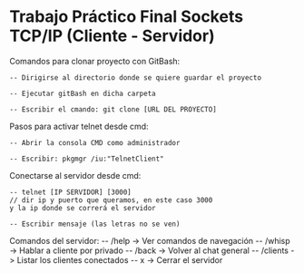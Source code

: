 # Trabajo Práctico Final Sockets TCP/IP (Cliente - Servidor) 
 
Comandos para clonar proyecto con GitBash:

	-- Dirigirse al directorio donde se quiere guardar el proyecto

	-- Ejecutar gitBash en dicha carpeta 

	-- Escribir el cmando: git clone [URL DEL PROYECTO]

 
Pasos para activar telnet desde cmd:

	-- Abrir la consola CMD como administrador

	-- Escribir: pkgmgr /iu:"TelnetClient"




Conectarse al servidor desde cmd:

	-- telnet [IP SERVIDOR] [3000] 
	// dir ip y puerto que queramos, en este caso 3000 
	y la ip donde se correrá el servidor

	-- Escribir mensaje (las letras no se ven)


Comandos del servidor:
	-- /help    -> Ver comandos de navegación
	-- /whisp   -> Hablar a cliente por privado
	-- /back    -> Volver al chat general
	-- /clients -> Listar los clientes conectados
	-- x        -> Cerrar el servidor
